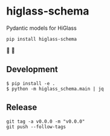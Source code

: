 # higlass-schema

Pydantic models for HiGlass

```
pip install higlass-schema
```

🚧 👷


## Development

```
$ pip install -e .
$ python -m higlass_schema.main | jq
```


## Release

```
git tag -a v0.0.0 -m "v0.0.0"
git push --follow-tags
```
